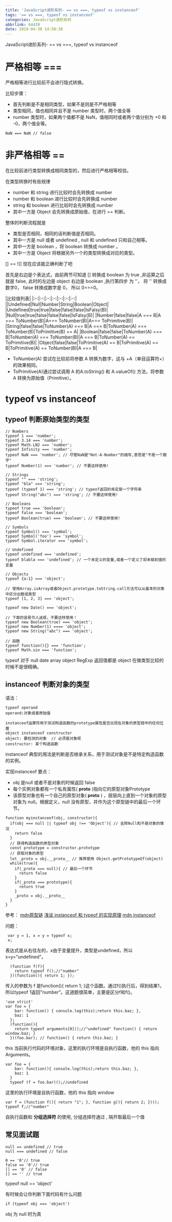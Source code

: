 ```yaml
---
title: 'JavaScript进阶系列- == vs ===, typeof vs instanceof'
tags: '== vs ===, typeof vs instanceof'
categories: JavaScript进阶系列
abbrlink: 64439
date: 2019-04-30 14:50:38
---
```


JavaScript进阶系列- == vs ===, typeof vs instanceof

<!-- more -->


# 严格相等 ===

严格相等进行比较前不会进行隐式转换。

比较步骤：

* 首先判断是不是相同类型，如果不是则是不严格相等
* 类型相同，值也相同并且不是 number 类型时，两个值全等
* number 类型时，如果两个值都不是 NaN，值相同时或者两个值分别为 +0 和 -0，两个值全等。

```
NaN === NaN // false
```

# 非严格相等 ==

在比较前进行类型转换成相同类型的，然后进行严格相等校验。

在类型转换时有些规律

* number 和  string 进行比较时会先转换成 number
* number 和  boolean 进行比较时会先转换成 number
* string 和  boolean 进行比较时会先转换成 number
* 其中一方是 Object 会先转换成原始值，在进行 == 判断。

整体的判断流程就是

* 类型是否相同，相同的话判断值是否相同。
* 其中一方是 null 或者 undefined , null 和 undefined 只和自己相等。
* 其中一方是 boolean ，将 boolean 转换成 number 。
* 其中一方是 Object 将根据另外一个的类型转换成对应的类型。

[] == ![] 现在应该能正确判断了吧

首先是右边是个表达式，由前两节可知道 [] 转换成 boolean 为 true ,非运算之后就是 false, 此时的左边是 object 右边是 boolean ,执行第四步 为 ''， 将 '' 转换成数字0， false 转换成数字是 0， 所以 0===0。

|比较值列表|
|:-:|:-:|:-:|:-:|:-:|:-:|:-:|
|\|Undefined|Null|Number|String|Boolean|Object|
|Undefined|true|true|false|false|false|IsFalsy(B)|
|Null|true|true|false|false|false|IsFalsy(B)|
|Number|false|false|A === B|A === ToNumber(B)|A=== ToNumber(B)|A=== ToPrimitive(B)|
|String|false|false|ToNumber(A) === B|A === B|ToNumber(A) === ToNumber(B)|ToPrimitive(B) == A|
|Boolean|false|false|ToNumber(A) === B|ToNumber(A) === ToNumber(B)|A === B|ToNumber(A) == ToPrimitive(B)|
|Object|false|false|ToPrimitive(A) == B|ToPrimitive(A) == B|ToPrimitive(A) == ToNumber(B)|A === B|

* ToNumber(A) 尝试在比较前将参数 A 转换为数字，这与 +A（单目运算符+）的效果相同。
* ToPrimitive(A)通过尝试调用 A 的A.toString() 和 A.valueOf() 方法，将参数 A 转换为原始值（Primitive）。


# typeof vs instanceof

## typeof 判断原始类型的类型

```
// Numbers
typeof 1 === 'number';
typeof 3.14 === 'number';
typeof Math.LN2 === 'number';
typeof Infinity === 'number';
typeof NaN === 'number'; // 尽管NaN是"Not-A-Number"的缩写,意思是"不是一个数字"
typeof Number(1) === 'number'; // 不要这样使用!

// Strings
typeof "" === 'string';
typeof "bla" === 'string';
typeof (typeof 1) === 'string'; // typeof返回的肯定是一个字符串
typeof String("abc") === 'string'; // 不要这样使用!

// Booleans
typeof true === 'boolean';
typeof false === 'boolean';
typeof Boolean(true) === 'boolean'; // 不要这样使用!

// Symbols
typeof Symbol() === 'symbol';
typeof Symbol('foo') === 'symbol';
typeof Symbol.iterator === 'symbol';

// Undefined
typeof undefined === 'undefined';
typeof blabla === 'undefined'; // 一个未定义的变量,或者一个定义了却未赋初值的变量

// Objects
typeof {a:1} === 'object';

// 使用Array.isArray或者Object.prototype.toString.call方法可以从基本的对象中区分出数组类型
typeof [1, 2, 3] === 'object';

typeof new Date() === 'object';

// 下面的容易令人迷惑，不要这样使用！
typeof new Boolean(true) === 'object';
typeof new Number(1) ==== 'object';
typeof new String("abc") === 'object';

// 函数
typeof function(){} === 'function';
typeof Math.sin === 'function';

```

typeof 对于 null date array object RegExp 返回值都是 object 在做类型比较的时候不是很精确。

## instanceof 判断对象的类型

语法：
```
typeof operand
operand:对象或者原始值

instanceof运算符用于测试构造函数的prototype属性是否出现在对象的原型链中的任何位置
object instanceof constructor
object: 要检测的对象  // 必须是对象呢
constructor: 某个构造函数
```
instanceof 典型的用法是判断是否继承关系，用于测试对象是不是特定构造函数的实例。

实现instanceof 
要点：
* obj 是null 或者不是对象的时候返回 false
* 每个实例对象都有一个私有属性( __proto__ )指向它的原型对象Prototype
* 该原型对象也有一个自己的原型对象( __proto__ ) ，层层向上直到一个对象的原型对象为 null。根据定义，null 没有原型，并作为这个原型链中的最后一个环节。
```
function myinstanceof(obj, constructor){
  if(obj === null || typeof obj !== 'Object'){ // 去除Null和不是对象的情况
    return false
  }
  // 获得构造函数的原型对象
  const prototype = constructor.prototype
  // 获取对象的原型
  let _proto = obj.__proto__ // 推荐使用 Object.getPrototypeOf(object)
  while(true){
    if(_proto === null){ // 最后一个环节
      return false
    }
    if(_proto === prototype){
      return true
    }
    _proto = obj.__proto__
  }
}
```

参考：
[mdn原型链](https://developer.mozilla.org/zh-CN/docs/Web/JavaScript/Inheritance_and_the_prototype_chain)
[浅谈 instanceof 和 typeof 的实现原理](https://juejin.im/post/5b0b9b9051882515773ae714)
[mdn instanceof](https://developer.mozilla.org/zh-CN/docs/Web/JavaScript/Reference/Operators/instanceof)

问题：
```
 var y = 1, x = y = typeof x;
 x;
```
表达式是从右往左的，x由于变量提升，类型是undefined，所以x=y="undefined"。

```
  (function f(f){
    return typeof f();//"number"
  })(function(){ return 1; });
```

传入的参数为 f 是function(){ return 1; }这个函数。通过f()执行后，得到结果1，所以typeof 1返回"number"。这道题很简单，主要是区分f和f()。

```
'use strict'
var foo = {
    bar: function() { console.log(this);return this.baz; },
    baz: 1
  };
  (function(){
    return typeof arguments[0]();//"undefined" function() { return window.baz; }
  })(foo.bar); // function() { return this.baz; }
```

this 当前执行代码的环境对象，这里的执行环境是自执行函数，他的 this 指向 Arguments。

```
var foo = {
    bar: function(){ console.log(this);return this.baz; },
    baz: 1
  }
  typeof (f = foo.bar)();//undefined
```

这里的执行环境是自执行函数，他的 this 指向 window

```
var f = (function f(){ return "1"; }, function g(){ return 2; })();
typeof f;//"number"
```

自执行函数和 **分组选择符** 的使用, 分组选择符通过 , 隔开取最后一个值

## 常见面试题

```
null == undefined // true
null === undefined // false

0 == '0'// true
false == '0'// true
[] == '0' // false
[] == '' // true

```

typeof null == 'object'

有时候会让你判断下面代码有什么问题
```
if (typeof obj === 'object')
```
obj 为 null 时为真